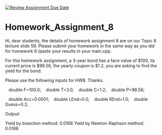 [![Review Assignment Due Date](https://classroom.github.com/assets/deadline-readme-button-22041afd0340ce965d47ae6ef1cefeee28c7c493a6346c4f15d667ab976d596c.svg)](https://classroom.github.com/a/Wx5vINDb)
# Homework_Assignment_8

Hi, dear students, the details of homework assignment 8 are on our Topic 8 lecture slide 59. Please submit your homework in the same way as you did for homework 6 (paste your results in your main.cpp.

For this homework assignment, a 3-year bond has a face value of $100, its current price is $98.56, the yearly coupon is $1.2, you are asking to find the yield for the bond.

Please use the following inputs for HW8. Thanks.

   double F=100.0;
   double T=3.0;
   double C=1.2;
   double P=98.56;

   double Acc=0.0001;
   double LEnd=0.0;
   double REnd=1.0;
   double Guess=0.2;

Output:

Yield by bisection method: 0.0168
Yield by Newton-Raphson method: 0.0168

